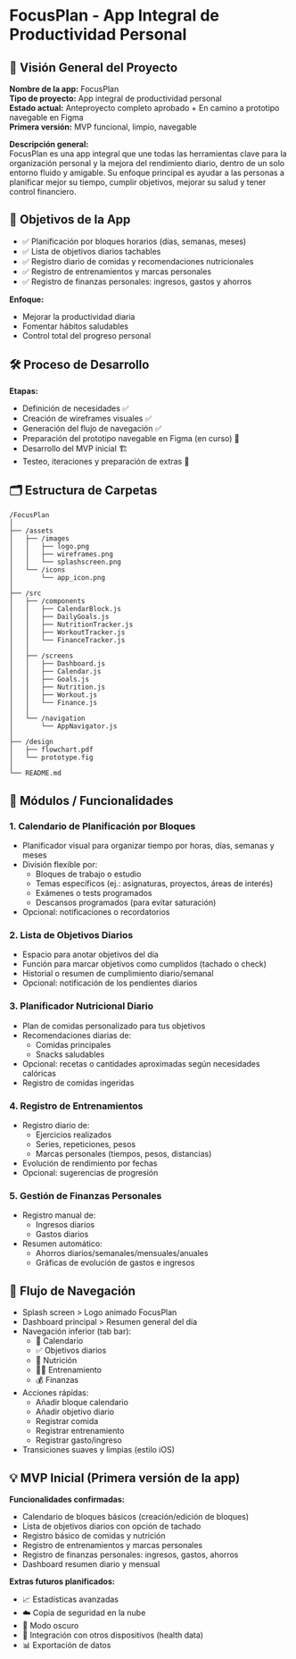 # FocusPlan - App Integral de Productividad Personal

## 🧩 Visión General del Proyecto

**Nombre de la app:** FocusPlan  
**Tipo de proyecto:** App integral de productividad personal  
**Estado actual:** Anteproyecto completo aprobado + En camino a prototipo navegable en Figma  
**Primera versión:** MVP funcional, limpio, navegable

**Descripción general:**  
FocusPlan es una app integral que une todas las herramientas clave para la organización personal y la mejora del rendimiento diario, dentro de un solo entorno fluido y amigable. Su enfoque principal es ayudar a las personas a planificar mejor su tiempo, cumplir objetivos, mejorar su salud y tener control financiero.

## 🎯 Objetivos de la App

- ✅ Planificación por bloques horarios (días, semanas, meses)
- ✅ Lista de objetivos diarios tachables
- ✅ Registro diario de comidas y recomendaciones nutricionales
- ✅ Registro de entrenamientos y marcas personales
- ✅ Registro de finanzas personales: ingresos, gastos y ahorros

**Enfoque:**
- Mejorar la productividad diaria
- Fomentar hábitos saludables
- Control total del progreso personal

## 🛠️ Proceso de Desarrollo

**Etapas:**
- Definición de necesidades ✅
- Creación de wireframes visuales ✅
- Generación del flujo de navegación ✅
- Preparación del prototipo navegable en Figma (en curso) 🚧
- Desarrollo del MVP inicial 🏗️
- Testeo, iteraciones y preparación de extras 🚀

## 🗂️ Estructura de Carpetas

```
/FocusPlan
│
├── /assets
│   ├── /images
│   │   ├── logo.png
│   │   ├── wireframes.png
│   │   └── splashscreen.png
│   └── /icons
│       └── app_icon.png
│
├── /src
│   ├── /components
│   │   ├── CalendarBlock.js
│   │   ├── DailyGoals.js
│   │   ├── NutritionTracker.js
│   │   ├── WorkoutTracker.js
│   │   └── FinanceTracker.js
│   │
│   ├── /screens
│   │   ├── Dashboard.js
│   │   ├── Calendar.js
│   │   ├── Goals.js
│   │   ├── Nutrition.js
│   │   ├── Workout.js
│   │   └── Finance.js
│   │
│   └── /navigation
│       └── AppNavigator.js
│
├── /design
│   ├── flowchart.pdf
│   └── prototype.fig
│
└── README.md
```

## 📱 Módulos / Funcionalidades

### 1. Calendario de Planificación por Bloques
- Planificador visual para organizar tiempo por horas, días, semanas y meses
- División flexible por:
  - Bloques de trabajo o estudio
  - Temas específicos (ej.: asignaturas, proyectos, áreas de interés)
  - Exámenes o tests programados
  - Descansos programados (para evitar saturación)
- Opcional: notificaciones o recordatorios

### 2. Lista de Objetivos Diarios
- Espacio para anotar objetivos del día
- Función para marcar objetivos como cumplidos (tachado o check)
- Historial o resumen de cumplimiento diario/semanal
- Opcional: notificación de los pendientes diarios

### 3. Planificador Nutricional Diario
- Plan de comidas personalizado para tus objetivos
- Recomendaciones diarias de:
  - Comidas principales
  - Snacks saludables
- Opcional: recetas o cantidades aproximadas según necesidades calóricas
- Registro de comidas ingeridas

### 4. Registro de Entrenamientos
- Registro diario de:
  - Ejercicios realizados
  - Series, repeticiones, pesos
  - Marcas personales (tiempos, pesos, distancias)
- Evolución de rendimiento por fechas
- Opcional: sugerencias de progresión

### 5. Gestión de Finanzas Personales
- Registro manual de:
  - Ingresos diarios
  - Gastos diarios
- Resumen automático:
  - Ahorros diarios/semanales/mensuales/anuales
  - Gráficas de evolución de gastos e ingresos

## 🔀 Flujo de Navegación
- Splash screen > Logo animado FocusPlan
- Dashboard principal > Resumen general del día
- Navegación inferior (tab bar):
  - 📅 Calendario
  - ✅ Objetivos diarios
  - 🥗 Nutrición
  - 🏋️‍♂️ Entrenamiento
  - 💰 Finanzas
- Acciones rápidas:
  - Añadir bloque calendario
  - Añadir objetivo diario
  - Registrar comida
  - Registrar entrenamiento
  - Registrar gasto/ingreso
- Transiciones suaves y limpias (estilo iOS)

## 💡 MVP Inicial (Primera versión de la app)

**Funcionalidades confirmadas:**
- Calendario de bloques básicos (creación/edición de bloques)
- Lista de objetivos diarios con opción de tachado
- Registro básico de comidas y nutrición
- Registro de entrenamientos y marcas personales
- Registro de finanzas personales: ingresos, gastos, ahorros
- Dashboard resumen diario y mensual

**Extras futuros planificados:**
- 📈 Estadísticas avanzadas
- ☁️ Copia de seguridad en la nube
- 🌙 Modo oscuro
- 🧩 Integración con otros dispositivos (health data)
- 📊 Exportación de datos